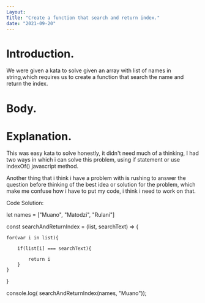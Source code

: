 ```yaml
---
Layout: 
Title: "Create a function that search and return index."
date: "2021-09-20"
---
```


# Introduction.

We were given a kata to solve given an array with list of names in string,which requires us to create a function that search the name and return the index. 

# Body.

# Explanation.

This was easy kata to solve honestly, it didn't need much of a thinking, I had two ways in which i can solve this problem, using if statement or use indexOf() javascript method.

Another thing that i think i have a problem with is rushing to answer the question before thinking of the best idea or solution for the problem, which make me confuse how i have to put my code, i think i need to work on that.

Code Solution:

let names = ["Muano", "Matodzi", "Rulani"]

const searchAndReturnIndex = (list, searchText) => {

    for(var i in list){

        if(list[i] === searchText){
            
            return i
        }
    }

}

console.log( searchAndReturnIndex(names, "Muano"));
